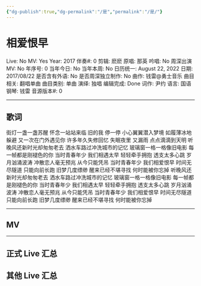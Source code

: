 ```yaml
---
{"dg-publish":true,"dg-permalink":"/是","permalink":"/是/"}
---
```



# 相爱恨早

Live: No
MV: Yes
Year: 2017
伴奏#: 0
剪辑: 麽麽
原唱: 那英
吟唱: No
周深出演 MV: No
年序号: 0
当年今日: No
当年本周: No
日历统一: August 22, 2022
日期: 2017/08/22
是否含有外语: No
是否周深独立制作: No
曲作: 钱雷@勇士音乐
曲目相关: 翻唱单曲
曲目类别: 单曲
演绎: 独唱
编辑完成: Done
词作: 尹约
语言: 国语
钢琴: 钱雷
音源版本#: 0

---

## 歌词

街灯一盏一盏苏醒
怀念一站站来临
旧的我 停一停
小心翼翼潜入梦境
如履薄冰地躲避
又一次在门外遇见你
许多年久失修回忆
失眠夜里 又漏雨
点点滴滴到天明
听晚风还新时光却匆匆老去
洒水车路过冲洗城市的记忆
玻璃窗一格一格像旧电影
每一帧都是刚褪色的你
当时青春年少
我们相遇太早
轻轻牵手拥抱
透支太多心跳
岁月汹涌波涛
冲散恋人毫无预兆
从今只能凭吊
当时青春年少
我们相爱恨早
时间无尽隧道
只能向前长跑
旧梦几度缥缈
醒来已经不堪寻找
何时能被你忘掉
听晚风还新时光却匆匆老去
洒水车路过冲洗城市的记忆
玻璃窗一格一格像旧电影
每一帧都是刚褪色的你
当时青春年少
我们相遇太早
轻轻牵手拥抱
透支太多心跳
岁月汹涌波涛
冲散恋人毫无预兆
从今只能凭吊
当时青春年少
我们相爱恨早
时间无尽隧道
只能向前长跑
旧梦几度缥缈
醒来已经不堪寻找
何时能被你忘掉

---

## MV

---

## 正式 Live 汇总

## 其他 Live 汇总
